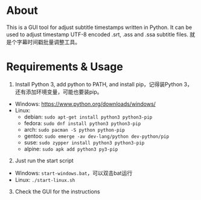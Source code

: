 # About
This is a GUI tool for adjust subtitle timestamps written in Python. It can be used to adjust timestamp UTF-8 encoded .srt, .ass and .ssa subtitle files.
就是个字幕时间戳批量调整工具。

# Requirements & Usage
1. Install Python 3, add python to PATH, and install pip，记得装Python 3，还有添加环境变量，可能也要装pip。
  - Windows: https://www.python.org/downloads/windows/
  - Linux: 
    - debian: `sudo apt-get install python3 python3-pip`
    - fedora: `sudo dnf install python3 python3-pip`
    - arch: `sudo pacman -S python python-pip`
    - gentoo: `sudo emerge -av dev-lang/python dev-python/pip`
    - suse: `sudo zypper install python3 python3-pip`
    - alpine: `sudo apk add python3 py3-pip`
2. Just run the start script
  - Windows: `start-windows.bat`，可以双击bat运行
  - Linux: `./start-linux.sh`
3. Check the GUI for the instructions